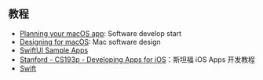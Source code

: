 ## 教程
- [Planning your macOS app](https://developer.apple.com/macos/planning/): Software develop start
- [Designing for macOS](https://developer.apple.com/design/human-interface-guidelines/designing-for-macos): Mac software design
- [SwiftUI Sample Apps](https://developer.apple.com/tutorials/sample-apps)
- [Stanford - CS193p - Developing Apps for iOS](https://cs193p.sites.stanford.edu/2023)：斯坦福 iOS Apps 开发教程
- [Swift](https://www.swift.org)

